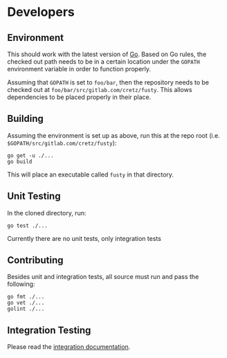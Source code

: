 # Developers

## Environment

This should work with the latest version of [Go](https://golang.org/). Based on Go rules, the checked out path needs to
be in a certain location under the `GOPATH` environment variable in order to function properly.

Assuming that `GOPATH` is set to `foo/bar`, then the repository needs to be checked out at
`foo/bar/src/gitlab.com/cretz/fusty`. This allows dependencies to be placed properly in their place.

## Building

Assuming the environment is set up as above, run this at the repo root (i.e. `$GOPATH/src/gitlab.com/cretz/fusty`):

    go get -u ./...
    go build

This will place an executable called `fusty` in that directory.

## Unit Testing

In the cloned directory, run:

    go test ./...

Currently there are no unit tests, only integration tests

## Contributing

Besides unit and integration tests, all source must run and pass the following:

    go fmt ./...
    go vet ./...
    golint ./...

## Integration Testing

Please read the [integration documentation](../integration/README.md).